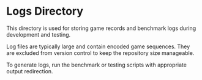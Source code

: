 # Logs Directory

This directory is used for storing game records and benchmark logs during development and testing.

Log files are typically large and contain encoded game sequences. They are excluded from version control to keep the repository size manageable.

To generate logs, run the benchmark or testing scripts with appropriate output redirection.
